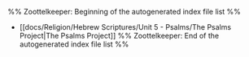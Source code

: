 %% Zoottelkeeper: Beginning of the autogenerated index file list  %%
-  [[docs/Religion/Hebrew Scriptures/Unit 5 - Psalms/The Psalms Project|The Psalms Project]]
%% Zoottelkeeper: End of the autogenerated index file list  %%
